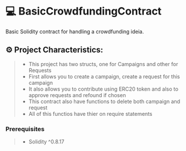 # 💻 BasicCrowdfundingContract
Basic Solidity contract for handling a crowdfunding ideia.

## ⚙️ Project Characteristics:
> - This project has two structs, one for Campaigns and other for Requests
> - First allows you to create a campaign, create a request for this campaign
> - It also allows you to contribute using ERC20 token and also to approve requests and refound if chosen
> - This contract also have functions to delete both campaign and request
> - All of this functios have thier on require statements

### Prerequisites
> - Solidity ^0.8.17
